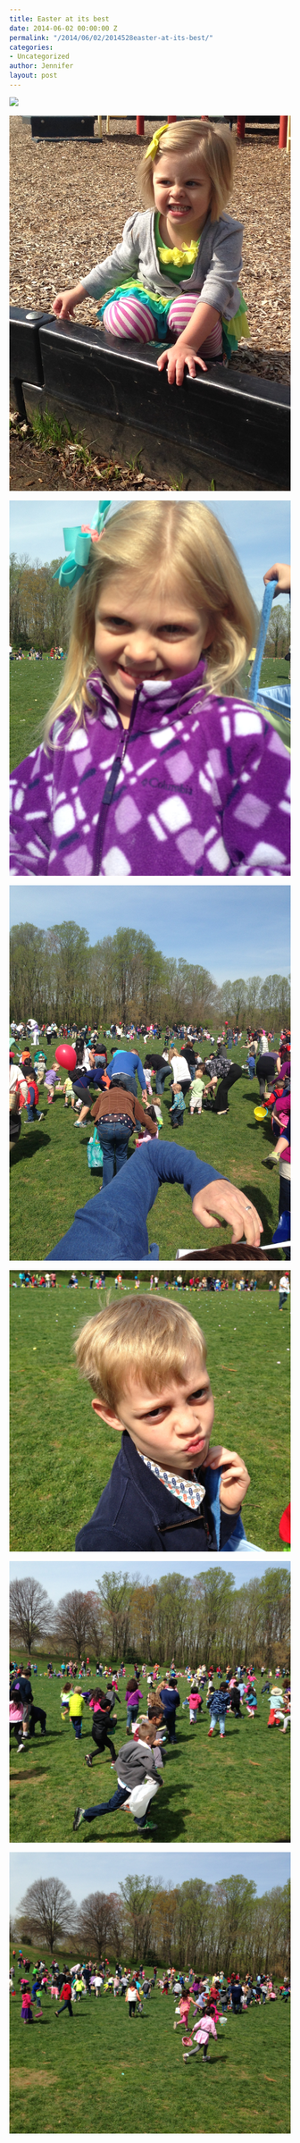 ```yaml
---
title: Easter at its best
date: 2014-06-02 00:00:00 Z
permalink: "/2014/06/02/2014528easter-at-its-best/"
categories:
- Uncategorized
author: Jennifer
layout: post
---
```


<div class="image-gallery-wrapper">
  <p>
    <img src="/assets/images/Easter-at-its-best/2014-04-19+10.34.39.jpg" />
  </p>

  <p>
    <img src="/assets/images/Easter-at-its-best/2014-04-19+09.50.56.jpg" />
  </p>

  <p>
    <img src="/assets/images/Easter-at-its-best/2014-04-19+10.21.47.jpg" />
  </p>

  <p>
    <img src="/assets/images/Easter-at-its-best/2014-04-19+10.33.08.jpg" />
  </p>

  <p>
    <img src="/assets/images/Easter-at-its-best/2014-04-19+11.02.14.jpg" />
  </p>

  <p>
    <img src="/assets/images/Easter-at-its-best/2014-04-19+11.15.04.jpg" />
  </p>

  <p>
    <img src="/assets/images/Easter-at-its-best/2014-04-19+11.15.11.jpg" />
  </p>
</div>
